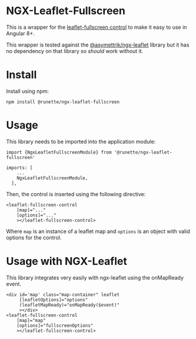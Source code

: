 # NGX-Leaflet-Fullscreen

This is a wrapper for the [leaflet-fullscreen control](https://github.com/Leaflet/Leaflet.fullscreen) to make it easy to use in Angular 8+.

This wrapper is tested against the [@asymettrik/ngx-leaflet](https://github.com/Asymmetrik/ngx-leaflet) library but it has no dependency on that library so *should* work without it.

# Install

Install using npm:

```
npm install @runette/ngx-leaflet-fullscreen
```

# Usage

This library needs to be imported into the application module:

```
import {NgxLeafletFullscreenModule} from '@runette/ngx-leaflet-fullscreen'

imports: [
    ...
    NgxLeafletFullscreenModule,
  ],
```

Then, the control is inserted using the following directive:

```
<leaflet-fullscreen-control 
    [map]="..."
    [options]="..."
    ></leaflet-fullscreen-control>
```

Where `map` is an instance of a leaflet map and `options` is an object with valid options for the control.

# Usage with NGX-Leaflet

This library integrates very easily with ngx-leaflet using the onMapReady event.

```
<div id='map' class="map-container" leaflet
     [leafletOptions]="options"
     (leafletMapReady)="onMapReady($event)"
     ></div>
<leaflet-fullscreen-control 
    [map]="map"
    [options]="fullscreenOptions"
    ></leaflet-fullscreen-control>
```
